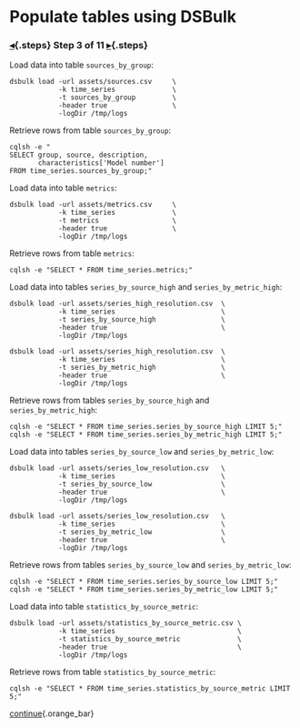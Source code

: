 <div class="top">

# Populate tables using DSBulk
### [◂](command:katapod.loadPage?step2){.steps} Step 3 of 11 [▸](command:katapod.loadPage?step4){.steps}
</div>

Load data into table `sources_by_group`:
```
dsbulk load -url assets/sources.csv     \
            -k time_series              \
            -t sources_by_group         \
            -header true                \
            -logDir /tmp/logs
```

Retrieve rows from table `sources_by_group`:
```
cqlsh -e "
SELECT group, source, description, 
       characteristics['Model number'] 
FROM time_series.sources_by_group;"      
```

Load data into table `metrics`:
```
dsbulk load -url assets/metrics.csv     \
            -k time_series              \
            -t metrics                  \
            -header true                \
            -logDir /tmp/logs
```

Retrieve rows from table `metrics`:
```
cqlsh -e "SELECT * FROM time_series.metrics;"      
```

Load data into tables `series_by_source_high` and `series_by_metric_high`:
```
dsbulk load -url assets/series_high_resolution.csv  \
            -k time_series                          \
            -t series_by_source_high                \
            -header true                            \
            -logDir /tmp/logs
            
dsbulk load -url assets/series_high_resolution.csv  \
            -k time_series                          \
            -t series_by_metric_high                \
            -header true                            \
            -logDir /tmp/logs                        
```

Retrieve rows from tables `series_by_source_high` and `series_by_metric_high`:
```
cqlsh -e "SELECT * FROM time_series.series_by_source_high LIMIT 5;"   
cqlsh -e "SELECT * FROM time_series.series_by_metric_high LIMIT 5;"                                         
```

Load data into tables `series_by_source_low` and `series_by_metric_low`:
```
dsbulk load -url assets/series_low_resolution.csv   \
            -k time_series                          \
            -t series_by_source_low                 \
            -header true                            \
            -logDir /tmp/logs
            
dsbulk load -url assets/series_low_resolution.csv   \
            -k time_series                          \
            -t series_by_metric_low                 \
            -header true                            \
            -logDir /tmp/logs
```

Retrieve rows from tables `series_by_source_low` and `series_by_metric_low`:
```
cqlsh -e "SELECT * FROM time_series.series_by_source_low LIMIT 5;"   
cqlsh -e "SELECT * FROM time_series.series_by_metric_low LIMIT 5;"      
```

Load data into table `statistics_by_source_metric`:
```
dsbulk load -url assets/statistics_by_source_metric.csv \
            -k time_series                              \
            -t statistics_by_source_metric              \
            -header true                                \
            -logDir /tmp/logs
```

Retrieve rows from table `statistics_by_source_metric`:
```
cqlsh -e "SELECT * FROM time_series.statistics_by_source_metric LIMIT 5;"      
```

[continue](command:katapod.loadPage?step4){.orange_bar}